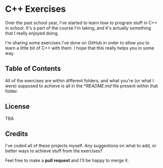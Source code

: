 # C++ Exercises
Over the past school year, I've started to learn how to program stuff in C++ in school.
It's a part of the course I'm taking, and it's actually something that I really enjoyed doing.

I'm sharing some exercises I've done on GitHub in order to allow you to learn a little bit of C++ with them. I hope that this really helps you in some way.

## Table of Contents
All of the exercises are within different folders, and what you're (or what I were) supposed to achieve is all in the **README.md* file present within that folder.

## License
TBA

## Credits
I've coded all of these projects myself. Any suggestions on what to add, or better ways to achieve stuff from the exercises?

Feel free to make a **pull request** and I'll be happy to merge it.